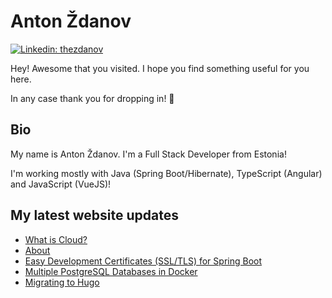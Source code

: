 # Anton Ždanov

[![Linkedin: thezdanov](https://img.shields.io/badge/-Anton%20Ždanov-blue?style=flat-square&logo=Linkedin&logoColor=white&link=https://www.linkedin.com/in/thezdanov/)](https://www.linkedin.com/in/thezdanov/)

Hey! Awesome that you visited. I hope you find something useful for you here.

In any case thank you for dropping in! 🙂

## Bio

My name is Anton Ždanov. I'm a Full Stack Developer from Estonia!

I'm working mostly with Java (Spring Boot/Hibernate), TypeScript (Angular) and JavaScript (VueJS)!

## My latest website updates
<!-- BLOG-POST-LIST:START -->
- [What is Cloud?](https://azdanov.dev/posts/2022/10/what-is-cloud/)
- [About](https://azdanov.dev/about/)
- [Easy Development Certificates &lpar;SSL/TLS&rpar; for Spring Boot](https://azdanov.dev/posts/2021/05/easy-development-certificates-ssl/tls-for-spring-boot/)
- [Multiple PostgreSQL Databases in Docker](https://azdanov.dev/posts/2021/05/multiple-postgresql-databases-in-docker/)
- [Migrating to Hugo](https://azdanov.dev/posts/2021/05/migrating-to-hugo/)
<!-- BLOG-POST-LIST:END -->
